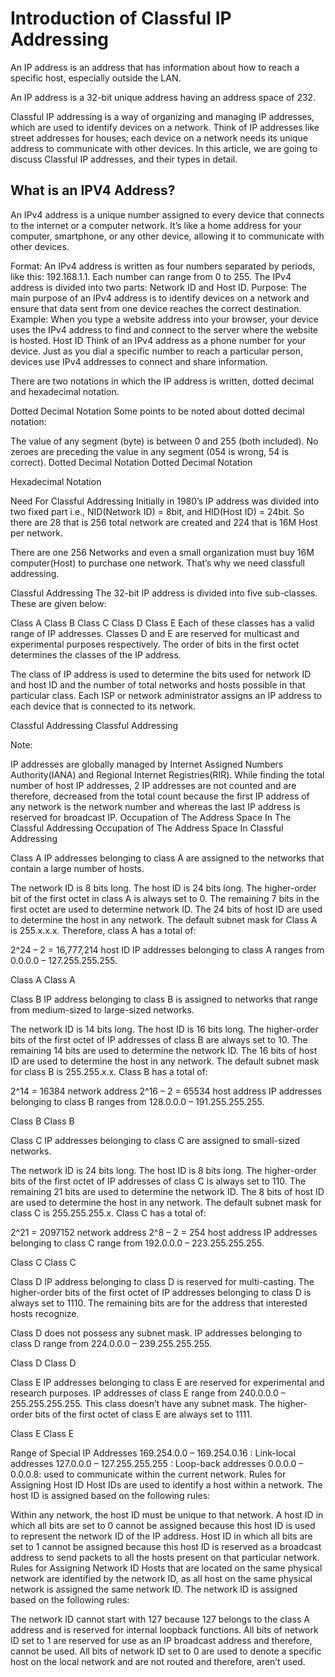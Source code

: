 # Introduction of Classful IP Addressing

An IP address is an address that has information about how to reach a specific host, especially outside the LAN. 

An IP address is a 32-bit unique address having an address space of 232.

Classful IP addressing is a way of organizing and managing IP addresses, which are used to identify devices on a network. Think of IP addresses like street addresses for houses; each device on a network needs its unique address to communicate with other devices. In this article, we are going to discuss Classful IP addresses, and their types in detail.

## What is an IPV4 Address?
An IPv4 address is a unique number assigned to every device that connects to the internet or a computer network. It’s like a home address for your computer, smartphone, or any other device, allowing it to communicate with other devices.

Format: An IPv4 address is written as four numbers separated by periods, like this: 192.168.1.1. Each number can range from 0 to 255.
The IPv4 address is divided into two parts: Network ID and Host ID.
Purpose: The main purpose of an IPv4 address is to identify devices on a network and ensure that data sent from one device reaches the correct destination.
Example: When you type a website address into your browser, your device uses the IPv4 address to find and connect to the server where the website is hosted.
Host ID
Think of an IPv4 address as a phone number for your device. Just as you dial a specific number to reach a particular person, devices use IPv4 addresses to connect and share information.

There are two notations in which the IP address is written, dotted decimal and hexadecimal notation.

Dotted Decimal Notation
Some points to be noted about dotted decimal notation: 

The value of any segment (byte) is between 0 and 255 (both included).
No zeroes are preceding the value in any segment (054 is wrong, 54 is correct).
Dotted Decimal Notation
Dotted Decimal Notation

Hexadecimal Notation
 


Need For Classful Addressing
Initially in 1980’s IP address was divided into two fixed part i.e., NID(Network ID) = 8bit, and HID(Host ID) = 24bit. So there are 28 that is 256 total network are created and 224 that is 16M Host per network.

There are one 256 Networks and even a small organization must buy 16M computer(Host) to purchase one network. That’s why we need classfull addressing.

Classful Addressing
The 32-bit IP address is divided into five sub-classes. These are given below:

Class A
Class B
Class C
Class D
Class E
Each of these classes has a valid range of IP addresses. Classes D and E are reserved for multicast and experimental purposes respectively. The order of bits in the first octet determines the classes of the IP address. 

The class of IP address is used to determine the bits used for network ID and host ID and the number of total networks and hosts possible in that particular class. Each ISP or network administrator assigns an IP address to each device that is connected to its network. 

Classful Addressing 
Classful Addressing 

Note: 

IP addresses are globally managed by Internet Assigned Numbers Authority(IANA) and Regional Internet Registries(RIR).
While finding the total number of host IP addresses, 2 IP addresses are not counted and are therefore, decreased from the total count because the first IP address of any network is the network number and whereas the last IP address is reserved for broadcast IP.
Occupation of The Address Space In The Classful Addressing
Occupation of The Address Space In Classful Addressing

Class A
IP addresses belonging to class A are assigned to the networks that contain a large number of hosts. 

The network ID is 8 bits long.
The host ID is 24 bits long.
The higher-order bit of the first octet in class A is always set to 0. The remaining 7 bits in the first octet are used to determine network ID. The 24 bits of host ID are used to determine the host in any network. The default subnet mask for Class A is 255.x.x.x. Therefore, class A has a total of:

2^24 – 2 = 16,777,214 host ID
IP addresses belonging to class A ranges from 0.0.0.0 – 127.255.255.255. 

Class A
Class A

Class B
IP address belonging to class B is assigned to networks that range from medium-sized to large-sized networks. 

The network ID is 14 bits long.
The host ID is 16 bits long.
The higher-order bits of the first octet of IP addresses of class B are always set to 10. The remaining 14 bits are used to determine the network ID. The 16 bits of host ID are used to determine the host in any network. The default subnet mask for class B is 255.255.x.x. Class B has a total of: 

2^14 = 16384 network address
2^16 – 2 = 65534 host address
IP addresses belonging to class B ranges from 128.0.0.0 – 191.255.255.255.
 

Class B
Class B

Class C
IP addresses belonging to class C are assigned to small-sized networks.

The network ID is 24 bits long.
The host ID is 8 bits long.
The higher-order bits of the first octet of IP addresses of class C is always set to 110. The remaining 21 bits are used to determine the network ID. The 8 bits of host ID are used to determine the host in any network. The default subnet mask for class C is 255.255.255.x. Class C has a total of:

2^21 = 2097152 network address
2^8 – 2 = 254 host address
IP addresses belonging to class C range from 192.0.0.0 – 223.255.255.255.

Class C
Class C

Class D
IP address belonging to class D is reserved for multi-casting. The higher-order bits of the first octet of IP addresses belonging to class D is always set to 1110. The remaining bits are for the address that interested hosts recognize.

Class D does not possess any subnet mask. IP addresses belonging to class D range from 224.0.0.0 – 239.255.255.255.

Class D
Class D

Class E
IP addresses belonging to class E are reserved for experimental and research purposes. IP addresses of class E range from 240.0.0.0 – 255.255.255.255. This class doesn’t have any subnet mask. The higher-order bits of the first octet of class E are always set to 1111.

Class E
Class E

Range of Special IP Addresses
169.254.0.0 – 169.254.0.16 : Link-local addresses
127.0.0.0 – 127.255.255.255 : Loop-back addresses
0.0.0.0 – 0.0.0.8: used to communicate within the current network.
Rules for Assigning Host ID
Host IDs are used to identify a host within a network. The host ID is assigned based on the following rules:

Within any network, the host ID must be unique to that network.
A host ID in which all bits are set to 0 cannot be assigned because this host ID is used to represent the network ID of the IP address.
Host ID in which all bits are set to 1 cannot be assigned because this host ID is reserved as a broadcast address to send packets to all the hosts present on that particular network.
Rules for Assigning Network ID
Hosts that are located on the same physical network are identified by the network ID, as all host on the same physical network is assigned the same network ID. The network ID is assigned based on the following rules:

The network ID cannot start with 127 because 127 belongs to the class A address and is reserved for internal loopback functions.
All bits of network ID set to 1 are reserved for use as an IP broadcast address and therefore, cannot be used.
All bits of network ID set to 0 are used to denote a specific host on the local network and are not routed and therefore, aren’t used.
